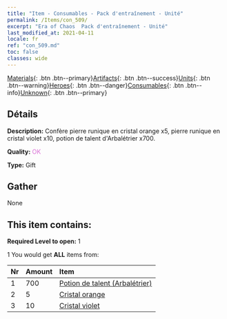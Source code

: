 ```yaml
---
title: "Item - Consumables - Pack d'entraînement - Unité"
permalink: /Items/con_509/
excerpt: "Era of Chaos  Pack d'entraînement - Unité"
last_modified_at: 2021-04-11
locale: fr
ref: "con_509.md"
toc: false
classes: wide
---
```

 [Materials](/fr/Items/){: .btn .btn--primary}[Artifacts](/fr/Items/Artifacts/){: .btn .btn--success}[Units](/fr/Items/Units/){: .btn .btn--warning}[Heroes](/fr/Items/Heroes/){: .btn .btn--danger}[Consumables](/fr/Items/Consumables/){: .btn .btn--info}[Unknown](/fr/Items/Unknown/){: .btn .btn--primary}

## Détails
 **Description:** Confère pierre runique en cristal orange x5, pierre runique en cristal violet x10, potion de talent d'Arbalétrier x700.

 **Quality:** <span style="color: #DA70D6">OK</span>

 **Type:** Gift

## Gather

  None

## This item contains:

 **Required Level to open:** 1

 1 You would get **ALL** items  from:

  | Nr | Amount |     Item    |
  |:---|:-------|:------------|
  | 1 | 700 | [Potion de talent (Arbalétrier)](/fr/Items/con_789/) | 
  | 2 | 5 | [Cristal orange](/fr/Items/con_730/) | 
  | 3 | 10 | [Cristal violet](/fr/Items/con_720/) | 
